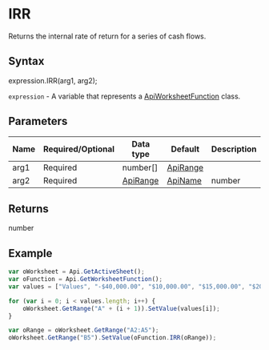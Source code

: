 # IRR

Returns the internal rate of return for a series of cash flows.

## Syntax

expression.IRR(arg1, arg2);

`expression` - A variable that represents a [ApiWorksheetFunction](../ApiWorksheetFunction.md) class.

## Parameters

| **Name** | **Required/Optional** | **Data type** | **Default** | **Description** |
| ------------- | ------------- | ------------- | ------------- | ------------- |
| arg1 | Required | number[] | [ApiRange](../../ApiRange/ApiRange.md) |  | A range or array of cells that contain numbers for which the internal rate of return will be calculated. |
| arg2 | Required | [ApiRange](../../ApiRange/ApiRange.md) | [ApiName](../../ApiName/ApiName.md) | number |  | An estimate at what the internal rate of return will be. If it is omitted, the function will assume guess to be 0.1 (10 percent). |

## Returns

number

## Example



```javascript
var oWorksheet = Api.GetActiveSheet();
var oFunction = Api.GetWorksheetFunction();
var values = ["Values", "-$40,000.00", "$10,000.00", "$15,000.00", "$20,000.00"];

for (var i = 0; i < values.length; i++) {
    oWorksheet.GetRange("A" + (i + 1)).SetValue(values[i]);
}

var oRange = oWorksheet.GetRange("A2:A5");
oWorksheet.GetRange("B5").SetValue(oFunction.IRR(oRange));
```
